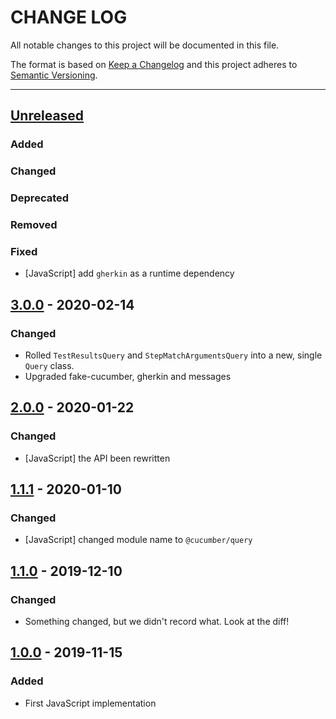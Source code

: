# CHANGE LOG
All notable changes to this project will be documented in this file.

The format is based on [Keep a Changelog](http://keepachangelog.com/)
and this project adheres to [Semantic Versioning](http://semver.org/).

----
## [Unreleased]

### Added

### Changed

### Deprecated

### Removed

### Fixed

* [JavaScript] add `gherkin` as a runtime dependency

## [3.0.0] - 2020-02-14

### Changed

* Rolled `TestResultsQuery` and `StepMatchArgumentsQuery` into a new, single `Query` class.
* Upgraded fake-cucumber, gherkin and messages

## [2.0.0] - 2020-01-22

### Changed

* [JavaScript] the API been rewritten

## [1.1.1] - 2020-01-10

### Changed

* [JavaScript] changed module name to `@cucumber/query`

## [1.1.0] - 2019-12-10

### Changed

* Something changed, but we didn't record what. Look at the diff!

## [1.0.0] - 2019-11-15

### Added

* First JavaScript implementation

<!-- Releases -->
[Unreleased]: https://github.com/cucumber/cucumber/compare/query/v3.0.0...master
[3.0.0]:      https://github.com/cucumber/cucumber/compare/cucumber-query/v2.0.0...query/v3.0.0
[2.0.0]:      https://github.com/cucumber/cucumber/compare/cucumber-query/v1.1.1...query/v2.0.0
[1.1.1]:      https://github.com/cucumber/cucumber/compare/cucumber-query/v1.1.0...query/v1.1.1
[1.1.0]:      https://github.com/cucumber/cucumber/compare/cucumber-query/v1.0.0...cucumber-query/v1.1.0
[1.0.0]:      https://github.com/cucumber/cucumber/releases/tag/cucumber-query/v1.0.0

<!-- Contributors in alphabetical order -->
[aslakhellesoy]:    https://github.com/aslakhellesoy
